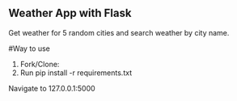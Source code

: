 ## Weather App with Flask
Get weather for 5 random cities and search weather by city name.

#Way to use
1. Fork/Clone:
2. Run pip install -r requirements.txt

Navigate to 127.0.0.1:5000
